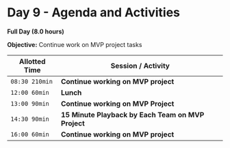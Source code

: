 # Day 9 - Agenda and Activities

**Full Day (8.0 hours)**

**Objective:** Continue work on MVP project tasks
 
Allotted Time | Session / Activity 
-------|-------------------
`08:30 210min` | **Continue working on MVP project**
`12:00 60min` | **Lunch**
`13:00 90min` | **Continue working on MVP Project**
`14:30 90min` | **15 Minute Playback by Each Team on MVP Project** 
`16:00 60min`  | **Continue working on MVP project**
  
